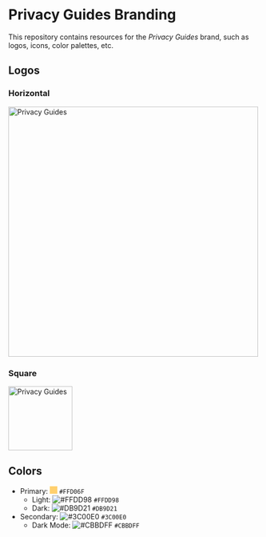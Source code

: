 # Privacy Guides Branding

This repository contains resources for the *Privacy Guides* brand, such as logos, icons, color palettes, etc.

## Logos
<!-- markdownlint-disable MD033 -->

### Horizontal

<picture>
    <source media="(prefers-color-scheme: dark)" srcset="https://raw.githubusercontent.com/privacyguides/brand/main/SVG/Logo/privacy-guides-logo-dark.svg">
    <img alt="Privacy Guides" width="500px" src="https://raw.githubusercontent.com/privacyguides/brand/main/SVG/Logo/privacy-guides-logo.svg">
</picture>

### Square

<picture>
    <source media="(prefers-color-scheme: dark)" srcset="https://raw.githubusercontent.com/privacyguides/brand/main/SVG/Square/pg-mono-dark.svg">
    <img alt="Privacy Guides" width="128px" src="https://raw.githubusercontent.com/privacyguides/brand/main/SVG/Square/pg-yellow.svg">
</picture>

## Colors

- Primary: <img src="data:image/svg+xml;charset=UTF-8,%3Csvg%20width%3D%2215%22%20height%3D%2215%22%20xmlns%3D%22http%3A%2F%2Fwww.w3.org%2F2000%2Fsvg%22%20viewBox%3D%220%200%2015%2015%22%20preserveAspectRatio%3D%22none%22%3E%0A%20%20%20%20%20%20%3Cdefs%3E%0A%20%20%20%20%20%20%20%20%3Cstyle%20type%3D%22text%2Fcss%22%3E%0A%20%20%20%20%20%20%20%20%20%20%23holder%20text%20%7B%0A%20%20%20%20%20%20%20%20%20%20%20%20fill%3A%20%23FFD06F%3B%0A%20%20%20%20%20%20%20%20%20%20%20%20font-family%3A%20sans-serif%3B%0A%20%20%20%20%20%20%20%20%20%20%20%20font-size%3A%2040px%3B%0A%20%20%20%20%20%20%20%20%20%20%20%20font-weight%3A%20400%3B%0A%20%20%20%20%20%20%20%20%20%20%7D%0A%20%20%20%20%20%20%20%20%3C%2Fstyle%3E%0A%20%20%20%20%20%20%3C%2Fdefs%3E%0A%20%20%20%20%20%20%3Cg%20id%3D%22holder%22%3E%0A%20%20%20%20%20%20%20%20%3Crect%20width%3D%22100%25%22%20height%3D%22100%25%22%20fill%3D%22%23FFD06F%22%3E%3C%2Frect%3E%0A%20%20%20%20%20%20%20%20%3Cg%3E%0A%20%20%20%20%20%20%20%20%20%20%3Ctext%20text-anchor%3D%22middle%22%20x%3D%2250%25%22%20y%3D%2250%25%22%20dy%3D%22.3em%22%3E15%20x%2015%3C%2Ftext%3E%0A%20%20%20%20%20%20%20%20%3C%2Fg%3E%0A%20%20%20%20%20%20%3C%2Fg%3E%0A%20%20%20%20%3C%2Fsvg%3E"> `#FFD06F`
  - Light: ![#FFDD98](https://via.placeholder.com/15/FFDD98/000000?text=+) `#FFDD98`
  - Dark: ![#DB9D21](https://via.placeholder.com/15/DB9D21/000000?text=+) `#DB9D21`
- Secondary: ![#3C00E0](https://via.placeholder.com/15/3C00E0/000000?text=+) `#3C00E0`
  - Dark Mode: ![#CBBDFF](https://via.placeholder.com/15/CBBDFF/000000?text=+) `#CBBDFF`
